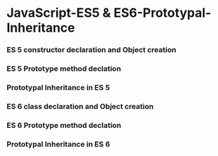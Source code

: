 # JavaScript-ES5 & ES6-Prototypal-Inheritance
### ES 5 constructor declaration and Object creation
### ES 5 Prototype method declation
### Prototypal Inheritance in ES 5
### ES 6 class declaration and Object creation
### ES 6 Prototype method declation
### Prototypal Inheritance in ES 6
